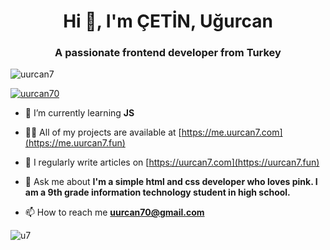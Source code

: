 <h1 align="center">Hi 👋, I'm ÇETİN, Uğurcan</h1>
<h3 align="center">A passionate frontend developer from Turkey</h3>

<p align="left"> <img src="https://komarev.com/ghpvc/?username=uurcan7&label=Profile%20views&color=f76394&style=flat" alt="uurcan7" /> </p>

<p align="left"> <a href="https://twitter.com/uurcan70" target="blank"><img src="https://img.shields.io/twitter/follow/uurcan70?logo=twitter&style=for-the-badge" alt="uurcan70" /></a> </p>

- 🌱 I’m currently learning **JS**

- 👨‍💻 All of my projects are available at [https://me.uurcan7.com](https://me.uurcan7.fun)

- 📝 I regularly write articles on [https://uurcan7.com](https://uurcan7.fun)

- 💬 Ask me about **I'm a simple html and css developer who loves pink. I am a 9th grade information technology student in high school.**

- 📫 How to reach me **uurcan70@gmail.com**


![u7](https://m.uurcan7.fun/8.png)


